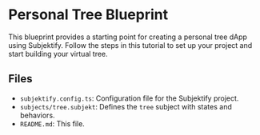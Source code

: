 # Personal Tree Blueprint

This blueprint provides a starting point for creating a personal tree dApp using Subjektify. Follow the steps in this tutorial to set up your project and start building your virtual tree.

## Files

- `subjektify.config.ts`: Configuration file for the Subjektify project.
- `subjects/tree.subjekt`: Defines the `tree` subject with states and behaviors.
- `README.md`: This file.
